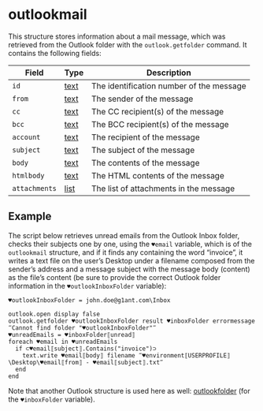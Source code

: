 # outlookmail

This structure stores information about a mail message, which was retrieved from the Outlook folder with the `outlook.getfolder` command. It contains the following fields:

| Field         | Type                                                        | Description                              |
| ------------- | ----------------------------------------------------------- | ---------------------------------------- |
| `id`          | [text](https://manual.g1ant.com/link/G1ANT.Language/G1ANT.Language/Structures/TextStructure.md) | The identification number of the message |
| `from`        | [text](https://manual.g1ant.com/link/G1ANT.Language/G1ANT.Language/Structures/TextStructure.md) | The sender of the message                |
| `cc`        | [text](https://manual.g1ant.com/link/G1ANT.Language/G1ANT.Language/Structures/TextStructure.md) | The CC recipient(s) of the message                |
| `bcc`        | [text](https://manual.g1ant.com/link/G1ANT.Language/G1ANT.Language/Structures/TextStructure.md) | The BCC recipient(s) of the message                |
| `account`          | [text](https://manual.g1ant.com/link/G1ANT.Language/G1ANT.Language/Structures/TextStructure.md) | The recipient of the message             |
| `subject`     | [text](https://manual.g1ant.com/link/G1ANT.Language/G1ANT.Language/Structures/TextStructure.md) | The subject of the message               |
| `body`        | [text](https://manual.g1ant.com/link/G1ANT.Language/G1ANT.Language/Structures/TextStructure.md) | The contents of the message              |
| `htmlbody`    | [text](https://manual.g1ant.com/link/G1ANT.Language/G1ANT.Language/Structures/TextStructure.md) | The HTML contents of the message         |
| `attachments` | [list](https://manual.g1ant.com/link/G1ANT.Language/G1ANT.Language/Structures/ListStructure.md) | The list of attachments in the message   |

## Example

The script below retrieves unread emails from the Outlook Inbox folder, checks their subjects one by one, using the `♥email` variable, which is of the `outlookmail` structure, and if it finds any containing the word “invoice”, it writes a text file on the user’s Desktop under a filename composed from the sender’s address and a message subject with the message body (content) as the file’s content (be sure to provide the correct Outlook folder information in the `♥outlookInboxFolder` variable):

```G1ANT
♥outlookInboxFolder = john.doe@g1ant.com\Inbox

outlook.open display false
outlook.getfolder ♥outlookInboxFolder result ♥inboxFolder errormessage ‴Cannot find folder "♥outlookInboxFolder"‴
♥unreadEmails = ♥inboxFolder⟦unread⟧
foreach ♥email in ♥unreadEmails
  if ⊂♥email⟦subject⟧.Contains("invoice")⊃
    text.write ♥email⟦body⟧ filename ‴♥environment⟦USERPROFILE⟧\Desktop\♥email⟦from⟧ - ♥email⟦subject⟧.txt‴
  end
end
```

Note that another Outlook structure is used here as well: [outlookfolder](https://manual.g1ant.com/link/G1ANT.Addon.MSOffice/G1ANT.Addon.MSOffice/Structures/outlookfolderstructure.md) (for the `♥inboxFolder` variable).
